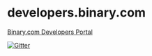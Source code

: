 # developers.binary.com

[Binary.com Developers Portal](https://developers.binary.com)

[![Gitter](https://badges.gitter.im/Join%20Chat.svg)](https://gitter.im/binary-com/websockets)
